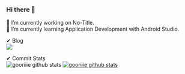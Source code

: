 ### Hi there 👋

<!--
**gooriiie/gooriiie** is a ✨ _special_ ✨ repository because its `README.md` (this file) appears on your GitHub profile.

Here are some ideas to get you started:

- 👯 I’m looking to collaborate on ...
- 🤔 I’m looking for help with ...
- 💬 Ask me about ...
- 📫 How to reach me: ...
- 😄 Pronouns: ...
- ⚡ Fun fact: ...
--> 

🔭 I’m currently working on No-Title.  
🌱 I’m currently learning Application Development with Android Studio.  
  
✔ Blog  
<a href="https://gooriiie.github.io/" target="_blank"><img src="https://img.shields.io/badge/[Hooni Coding]-[222222]?style=flat-square&logo=[GitHub Pages]&logoColor=white"/></a>  
  
✔ Commit Stats  
![gooriiie github stats](https://github-readme-stats.vercel.app/api?username=gooriiie&show_icons=true)
[![gooriiie github stats](https://github-readme-stats.vercel.app/api/top-langs/?username=gooriiie&show_icons=true&hide_border=true&title_color=004386&icon_color=004386&layout=compact)](https://github.com/gooriiie)  
